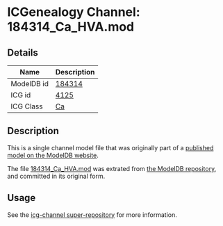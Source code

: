 # ICGenealogy Channel: 184314\_Ca\_HVA.mod

## Details

Name | Description
---- | -----------
ModelDB id | [184314](http://senselab.med.yale.edu/ModelDB/ShowModel.cshtml?model=184314)
ICG id | [4125](http://icg.neurotheory.ox.ac.uk/channels/3/4125)
ICG Class | [Ca](http://icg.neurotheory.ox.ac.uk/channels/3)

## Description

This is a single channel model file that was originally part of a [published model on the ModelDB website](http://senselab.med.yale.edu/mModelDB/ShowModel.cshtml?model=184314).

The file [184314\_Ca\_HVA.mod](184314_Ca_HVA.mod) was extrated from [the ModelDB repository](http://senselab.med.yale.edu/ModelDB/ShowModel.cshtml?model=184314), and committed in its original form.

## Usage

See the [icg-channel super-repository](https://github.com/icgenealogy/icg-channels) for more information.